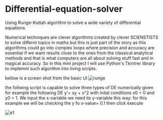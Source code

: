 # Differential-equation-solver
Using Runge-Kuttah algorithm to solve a wide variety of differential equations


Numerical techniques are clever algorithms created by clever SCIENSTISTS to solve differnt topics in maths but this is just part of the story as this algorithms could go into complex loops where 
precision and accuracy are essential if we want results close to the ones from the classical analytical methods and that is what computers are all about solving stuff fast and in magical accuracy. So in this mini project I will use Python's Tkintrer library to implemnt such algorithm into living scripts.



bellow is a screen shot from the basic UI
![runge](https://user-images.githubusercontent.com/62334815/91313216-694d6c80-e7b5-11ea-9c04-3f43935dbfdf.PNG)

the follwing script is capable to solve three types of DE numerically 
given for example the following DE y'= xy + x^2  with inital conditions x0 = 0 and y0 = 1. We input the x-variable we need its y-variable this way:
for this example we will be checking the y fo x-value= 0.1 then click execute

![e1](https://user-images.githubusercontent.com/62334815/91315018-753a2e00-e7b7-11ea-8d91-5253ae59c93c.PNG)
